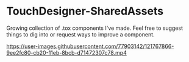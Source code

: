 # TouchDesigner-SharedAssets
Growing collection of .tox components I've made. Feel free to suggest things to dig into or request ways to improve a component.


https://user-images.githubusercontent.com/77903142/121767866-9ee2fc80-cb20-11eb-8bcb-d71472307c78.mp4

